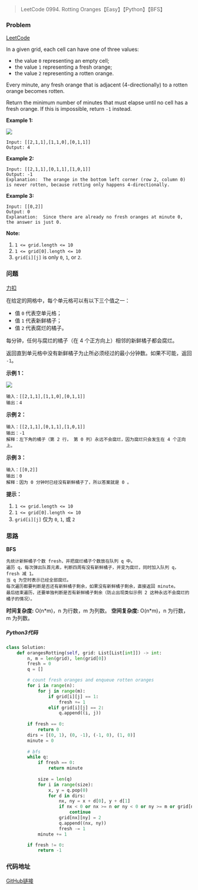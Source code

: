 > LeetCode 0994. Rotting Oranges【Easy】【Python】【BFS】

### Problem

[LeetCode](https://leetcode.com/problems/rotting-oranges/)

In a given grid, each cell can have one of three values:

- the value `0` representing an empty cell;
- the value `1` representing a fresh orange;
- the value `2` representing a rotten orange.

Every minute, any fresh orange that is adjacent (4-directionally) to a rotten orange becomes rotten.

Return the minimum number of minutes that must elapse until no cell has a fresh orange. If this is impossible, return `-1` instead.

**Example 1:**

![](https://cdn.jsdelivr.net/gh/Wonz5130/My-Private-ImgHost/img/oranges.png)

```
Input: [[2,1,1],[1,1,0],[0,1,1]]
Output: 4
```

**Example 2:**

```
Input: [[2,1,1],[0,1,1],[1,0,1]]
Output: -1
Explanation:  The orange in the bottom left corner (row 2, column 0) is never rotten, because rotting only happens 4-directionally.
```

**Example 3:**

```
Input: [[0,2]]
Output: 0
Explanation:  Since there are already no fresh oranges at minute 0, the answer is just 0.
```

**Note:**

1. `1 <= grid.length <= 10`
2. `1 <= grid[0].length <= 10`
3. `grid[i][j]` is only `0`, `1`, or `2`.

### 问题

[力扣](https://leetcode-cn.com/problems/rotting-oranges/)

在给定的网格中，每个单元格可以有以下三个值之一：

* 值 `0` 代表空单元格；
* 值 `1` 代表新鲜橘子；
* 值 `2` 代表腐烂的橘子。

每分钟，任何与腐烂的橘子（在 4 个正方向上）相邻的新鲜橘子都会腐烂。

返回直到单元格中没有新鲜橘子为止所必须经过的最小分钟数。如果不可能，返回 `-1`。

**示例 1：**

![](https://cdn.jsdelivr.net/gh/Wonz5130/My-Private-ImgHost/img/oranges.png)

```
输入：[[2,1,1],[1,1,0],[0,1,1]]
输出：4
```

**示例 2：**

```
输入：[[2,1,1],[0,1,1],[1,0,1]]
输出：-1
解释：左下角的橘子（第 2 行， 第 0 列）永远不会腐烂，因为腐烂只会发生在 4 个正向上。
```

**示例 3：**

```
输入：[[0,2]]
输出：0
解释：因为 0 分钟时已经没有新鲜橘子了，所以答案就是 0 。
```

**提示：**

1. `1 <= grid.length <= 10`
2. `1 <= grid[0].length <= 10`
3. `grid[i][j]` 仅为 `0`, `1`, 或 `2`

### 思路

**BFS**

```
先统计新鲜橘子个数 fresh，并把腐烂橘子个数放在队列 q 中。
遍历 q，每次弹出队首元素，判断四周有没有新鲜橘子，并变为腐烂，同时加入队列 q，fresh 减 1。
当 q 为空时表示已经全部腐烂。
每次遍历都要判断是否还有新鲜橘子剩余，如果没有新鲜橘子剩余，直接返回 minute。
最后结束遍历，还要单独判断是否有新鲜橘子剩余（防止出现类似示例 2 这种永远不会腐烂的橘子的情况）。
```

**时间复杂度:** O(n\*m)，n 为行数，m 为列数。
**空间复杂度:** O(n\*m)，n 为行数，m 为列数。

##### Python3代码

```python
class Solution:
    def orangesRotting(self, grid: List[List[int]]) -> int:
        n, m = len(grid), len(grid[0])
        fresh = 0
        q = []

        # count fresh oranges and enqueue rotten oranges
        for i in range(n):
            for j in range(m):
                if grid[i][j] == 1:
                    fresh += 1
                elif grid[i][j] == 2:
                    q.append((i, j))
        
        if fresh == 0:
            return 0
        dirs = [(0, 1), (0, -1), (-1, 0), (1, 0)]
        minute = 0
        
        # bfs
        while q:
            if fresh == 0:
                return minute
                
            size = len(q)
            for i in range(size):
                x, y = q.pop(0)
                for d in dirs:
                    nx, ny = x + d[0], y + d[1]
                    if nx < 0 or nx >= n or ny < 0 or ny >= m or grid[nx][ny] != 1:
                        continue
                    grid[nx][ny] = 2
                    q.append((nx, ny))
                    fresh -= 1
            minute += 1

        if fresh != 0:
            return -1
```

### 代码地址

[GitHub链接](https://github.com/Wonz5130/LeetCode-Solutions/blob/master/solutions/0994-Rotting-Oranges/0994.py)